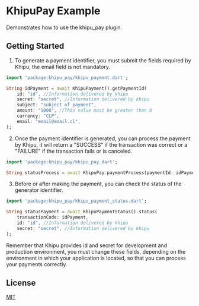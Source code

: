 # KhipuPay Example

Demonstrates how to use the khipu_pay plugin.

## Getting Started

1. To generate a payment identifier, you must submit the fields required by Khipu, the email field is not mandatory.

```dart
import 'package:khipu_pay/khipu_payment.dart';

String idPayment = await KhipuPayment().getPaymentId(
    id: "id", //Information delivered by khipu
    secret: "secret", //Information delivered by khipu
    subject: "subject of payment",
    amount: "1000", //This value must be greater than 0
    currency: "CLP",
    email: "email@email.cl",
);
```

2. Once the payment identifier is generated, you can process the payment by Khipu, it will return a "SUCCESS" if the transaction was correct or a "FAILURE" if the transaction fails or is canceled.

```dart
import 'package:khipu_pay/khipu_pay.dart';

String statusProcess = await KhipuPay.paymentProcess(paymentId: idPayment);
```

3. Before or after making the payment, you can check the status of the generator identifier.

```dart
import 'package:khipu_pay/khipu_payment_status.dart';

String statusPayment = await KhipuPaymentStatus().status(
    transactionCode: idPayment,
    id: "id", //Information delivered by khipu
    secret: "secret", //Information delivered by khipu
);
```

Remember that Khipu provides id and secret for development and production environment, you must change these fields, depending on the environment in which your application is located, so that you can process your payments correctly.

## License
[MIT](https://choosealicense.com/licenses/mit/)
